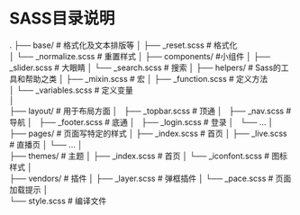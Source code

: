 # SASS目录说明
.
├── base/        # 格式化及文本排版等
│     ├── _reset.scss          # 格式化   
│     └── _normalize.scss      # 重置样式
│ 
├── components/  #小组件
│     ├── _slider.scss         # 大眼睛 
│     └── _search.scss         # 搜索
│ 
├── helpers/     # Sass的工具和帮助之类
│     ├── _mixin.scss          # 宏
│     ├── _function.scss       # 定义方法    
│     └── _variables.scss      # 定义变量    
│   
├── layout/      # 用于布局方面
│     ├── _topbar.scss         # 顶通
│     ├── _nav.scss            # 导航
│     ├── _footer.scss         # 底通
│     ├── _login.scss          # 登录
│     └── ...
│  
├── pages/       # 页面写特定的样式
│     ├── _index.scss          # 首页
│     ├── _live.scss           # 直播页
│     └── ...
│  
├── themes/      # 主题
│     ├── _index.scss          # 首页
│     └── _iconfont.scss       # 图标样式
│  
├── vendors/     # 插件
│     ├── _layer.scss          # 弹框插件
│     └── _pace.scss           # 页面加载提示
│  
└── style.scss   # 编译文件


